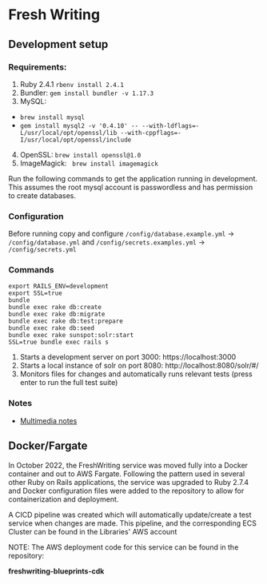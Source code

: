 # Fresh Writing

## Development setup

### Requirements:
1. Ruby 2.4.1 `rbenv install 2.4.1`
2. Bundler: `gem install bundler -v 1.17.3`
3. MySQL:
  * `brew install mysql`
  * `gem install mysql2 -v '0.4.10' -- --with-ldflags=-L/usr/local/opt/openssl/lib --with-cppflags=-I/usr/local/opt/openssl/include`
4. OpenSSL: `brew install openssl@1.0`
5. ImageMagick: ` brew install imagemagick`

Run the following commands to get the application running in development.  This assumes the root mysql account is passwordless and has permission to create databases.

### Configuration
Before running copy and configure `/config/database.example.yml` -> `/config/database.yml` and `/config/secrets.examples.yml` -> `/config/secrets.yml`

### Commands
```
export RAILS_ENV=development
export SSL=true
bundle
bundle exec rake db:create
bundle exec rake db:migrate
bundle exec rake db:test:prepare
bundle exec rake db:seed
bundle exec rake sunspot:solr:start
SSL=true bundle exec rails s
```

1. Starts a development server on port 3000: https://localhost:3000
2. Starts a local instance of solr on port 8080: http://localhost:8080/solr/#/
3. Monitors files for changes and automatically runs relevant tests (press enter to run the full test suite)

### Notes
* [Multimedia notes](https://docs.google.com/document/d/1C3fcb-7cGk6r3-JU3XNJCJnCzJvSplKmJ0pfnKCguTY/edit)


## Docker/Fargate
In October 2022, the FreshWriting service was moved fully into a Docker container and out to AWS Fargate. Following the pattern used in several other Ruby on Rails applications, the service was upgraded to Ruby 2.7.4 and Docker configuration files were added to the repository to allow for containerization and deployment.

A CICD pipeline was created which will automatically update/create a test service when changes are made. This pipeline, and the corresponding ECS Cluster can be found in the Libraries' AWS account

NOTE: The AWS deployment code for this service can be found in the repository:

__freshwriting-blueprints-cdk__
